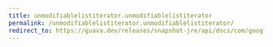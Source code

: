 ```yaml
---
title: unmodifiablelistiterator.unmodifiablelistiterator
permalink: /unmodifiablelistiterator.unmodifiablelistiterator/
redirect_to: https://guava.dev/releases/snapshot-jre/api/docs/com/google/common/collect/UnmodifiableListIterator.html#UnmodifiableListIterator--
---
```

